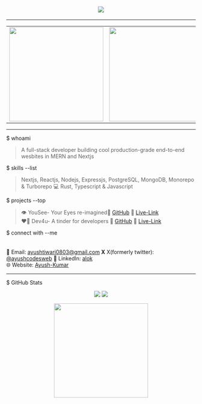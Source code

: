 <h1 align="center">
  <img src="https://readme-typing-svg.herokuapp.com?font=Fira+Code&pause=1000&color=27F7D6&width=435&lines=Konnichiwa+,+Aroku+desu;アンドロメダへようこそ!">
</h1>

---

<div align="center">
  <table>
    <tr>
      <td>
        <img height="250" src="https://media4.giphy.com/media/v1.Y2lkPTc5MGI3NjExOTJuMHB5MGpuc2dvNG4zOXl2Y3h6NWtrMzV4ODgybm82OWZkaWlsZCZlcD12MV9pbnRlcm5hbF9naWZfYnlfaWQmY3Q9Zw/f0BaErqmljUd2/giphy.gif" />
      </td>
      <td>
        <img height="250" src="https://media0.giphy.com/media/v1.Y2lkPTc5MGI3NjExeDA2MmliMzBubGphd2lzdDI2M2d1Ym4zOGFhMmY0cnQ2Znp1a3VrdSZlcD12MV9pbnRlcm5hbF9naWZfYnlfaWQmY3Q9Zw/mP3bEugFsv01q/giphy.gif" />
      </td>
    </tr>
  </table>
</div>

---

$ whoami  
> A full-stack developer building cool production-grade end-to-end wesbites in MERN and Nextjs

$ skills --list  
> Nextjs, Reactjs, Nodejs, Expressjs, PostgreSQL, MongoDB, Monorepo & Turborepo
> 💻 Rust, Typescript & Javascript

$ projects --top  
> 👁️ YouSee- Your Eyes re-imagined🔗 [GitHub](https://github.com/ayushcodes1729/hackhazards25) 🔗 [Live-Link](https://yousee.vercel.app/)  
> ❤️‍🔥 Dev4u- A tinder for developers 🔗 [GitHub](https://github.com/ayushcodes1729/Dev4u-web)  🔗 [Live-Link](https://app.dev4u.live/)

$ connect with --me  
<br> </br>
📧 Email: [ayushtiwari0803@gmail.com](mailto:ayushtiwari0803@gmail.com)
**X** X(formerly twitter): [@ayushcodesweb](https://x.com/ayushcodesweb)
🔗 LinkedIn: [alok](https://www.linkedin.com/in/ayushcodes1729/)  
🌐 Website: [Ayush-Kumar](https://www.ayushcodes.me/)  

---

$ GitHub Stats  
<p align="center">
  <img src="https://github-readme-stats.vercel.app/api?username=ayushcodes1729&show_icons=true&theme=radical">
  <img src="https://github-readme-streak-stats.herokuapp.com/?user=ayushcodes1729&theme=radical">
</p>

<div align="center">
  <img height="250" src="https://media4.giphy.com/media/v1.Y2lkPTc5MGI3NjExZWVjenZ0MnNoZmFsMWcyMjFoY3NpYWQyNWdmZGtnNDd3ZThmODM4byZlcD12MV9pbnRlcm5hbF9naWZfYnlfaWQmY3Q9Zw/hRLz2uLh5AX1zPsjOS/giphy.gif" />
</div>
